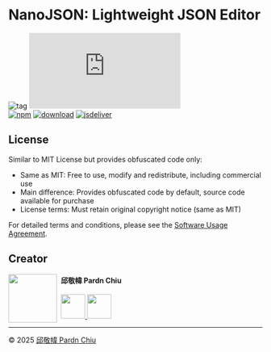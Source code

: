 # NanoJSON: Lightweight JSON Editor

![tag](https://img.shields.io/badge/tag-JavaScript%20Library-bb4444) 
![size](https://img.shields.io/github/size/pardnchiu/NanoJSON/dist%2FNanoJSON.js)<br>
[![npm](https://img.shields.io/npm/v/@pardnchiu/nanojson)](https://www.npmjs.com/package/@pardnchiu/nanojson)
[![download](https://img.shields.io/npm/dm/@pardnchiu/nanojson)](https://www.npmjs.com/package/@pardnchiu/nanojson)
[![jsdeliver](https://img.shields.io/jsdelivr/npm/hm/@pardnchiu/nanojson)](https://www.jsdelivr.com/package/npm/@pardnchiu/nanojson)

## License

Similar to MIT License but provides obfuscated code only:
- Same as MIT: Free to use, modify and redistribute, including commercial use 
- Main difference: Provides obfuscated code by default, source code available for purchase
- License terms: Must retain original copyright notice (same as MIT)

For detailed terms and conditions, please see the [Software Usage Agreement](https://github.com/pardnchiu/NanoJSON/blob/main/LICENSE).


## Creator

<img src="https://avatars.githubusercontent.com/u/25631760" align="left" width="96" height="96" style="margin-right: 0.5rem;">

<h4 style="padding-top: 0">邱敬幃 Pardn Chiu</h4>

<a href="mailto:dev@pardn.io" target="_blank">
    <img src="https://pardn.io/image/email.svg" width="48" height="48">
</a> <a href="https://linkedin.com/in/pardnchiu" target="_blank">
    <img src="https://pardn.io/image/linkedin.svg" width="48" height="48">
</a>

***

©️ 2025 [邱敬幃 Pardn Chiu](https://pardn.io)

